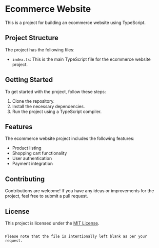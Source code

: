 # Ecommerce Website

This is a project for building an ecommerce website using TypeScript.

## Project Structure

The project has the following files:

- `index.ts`: This is the main TypeScript file for the ecommerce website project.

## Getting Started

To get started with the project, follow these steps:

1. Clone the repository.
2. Install the necessary dependencies.
3. Run the project using a TypeScript compiler.

## Features

The ecommerce website project includes the following features:

- Product listing
- Shopping cart functionality
- User authentication
- Payment integration

## Contributing

Contributions are welcome! If you have any ideas or improvements for the project, feel free to submit a pull request.

## License

This project is licensed under the [MIT License](LICENSE).
```

Please note that the file is intentionally left blank as per your request.